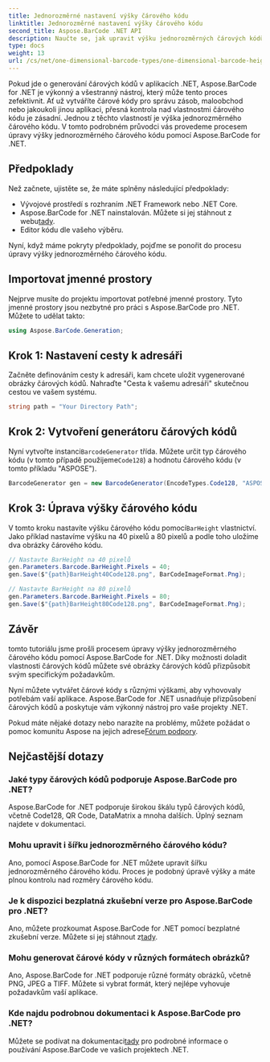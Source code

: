 ```yaml
---
title: Jednorozměrné nastavení výšky čárového kódu
linktitle: Jednorozměrné nastavení výšky čárového kódu
second_title: Aspose.BarCode .NET API
description: Naučte se, jak upravit výšku jednorozměrných čárových kódů v .NET pomocí Aspose.BarCode pro přesné přizpůsobení. Vytvářejte dokonalé čárové kódy bez námahy!
type: docs
weight: 13
url: /cs/net/one-dimensional-barcode-types/one-dimensional-barcode-height-adjustment/
---
```


Pokud jde o generování čárových kódů v aplikacích .NET, Aspose.BarCode for .NET je výkonný a všestranný nástroj, který může tento proces zefektivnit. Ať už vytváříte čárové kódy pro správu zásob, maloobchod nebo jakoukoli jinou aplikaci, přesná kontrola nad vlastnostmi čárového kódu je zásadní. Jednou z těchto vlastností je výška jednorozměrného čárového kódu. V tomto podrobném průvodci vás provedeme procesem úpravy výšky jednorozměrného čárového kódu pomocí Aspose.BarCode for .NET.

## Předpoklady

Než začnete, ujistěte se, že máte splněny následující předpoklady:

- Vývojové prostředí s rozhraním .NET Framework nebo .NET Core.
-  Aspose.BarCode for .NET nainstalován. Můžete si jej stáhnout z webu[tady](https://releases.aspose.com/barcode/net/).
- Editor kódu dle vašeho výběru.

Nyní, když máme pokryty předpoklady, pojďme se ponořit do procesu úpravy výšky jednorozměrného čárového kódu.

## Importovat jmenné prostory

Nejprve musíte do projektu importovat potřebné jmenné prostory. Tyto jmenné prostory jsou nezbytné pro práci s Aspose.BarCode pro .NET. Můžete to udělat takto:

```csharp
using Aspose.BarCode.Generation;
```

## Krok 1: Nastavení cesty k adresáři

Začněte definováním cesty k adresáři, kam chcete uložit vygenerované obrázky čárových kódů. Nahraďte "Cesta k vašemu adresáři" skutečnou cestou ve vašem systému.

```csharp
string path = "Your Directory Path";
```

## Krok 2: Vytvoření generátoru čárových kódů

 Nyní vytvořte instanci`BarcodeGenerator` třída. Můžete určit typ čárového kódu (v tomto případě použijeme`Code128`) a hodnotu čárového kódu (v tomto příkladu "ASPOSE").

```csharp
BarcodeGenerator gen = new BarcodeGenerator(EncodeTypes.Code128, "ASPOSE");
```

## Krok 3: Úprava výšky čárového kódu

 V tomto kroku nastavíte výšku čárového kódu pomocí`BarHeight` vlastnictví. Jako příklad nastavíme výšku na 40 pixelů a 80 pixelů a podle toho uložíme dva obrázky čárového kódu.

```csharp
// Nastavte BarHeight na 40 pixelů
gen.Parameters.Barcode.BarHeight.Pixels = 40;
gen.Save($"{path}BarHeight40Code128.png", BarCodeImageFormat.Png);

// Nastavte BarHeight na 80 pixelů
gen.Parameters.Barcode.BarHeight.Pixels = 80;
gen.Save($"{path}BarHeight80Code128.png", BarCodeImageFormat.Png);
```

## Závěr

tomto tutoriálu jsme prošli procesem úpravy výšky jednorozměrného čárového kódu pomocí Aspose.BarCode for .NET. Díky možnosti doladit vlastnosti čárových kódů můžete své obrázky čárových kódů přizpůsobit svým specifickým požadavkům.

Nyní můžete vytvářet čárové kódy s různými výškami, aby vyhovovaly potřebám vaší aplikace. Aspose.BarCode for .NET usnadňuje přizpůsobení čárových kódů a poskytuje vám výkonný nástroj pro vaše projekty .NET.

 Pokud máte nějaké dotazy nebo narazíte na problémy, můžete požádat o pomoc komunitu Aspose na jejich adrese[Fórum podpory](https://forum.aspose.com/c/barcode/13).

## Nejčastější dotazy

### Jaké typy čárových kódů podporuje Aspose.BarCode pro .NET?
Aspose.BarCode for .NET podporuje širokou škálu typů čárových kódů, včetně Code128, QR Code, DataMatrix a mnoha dalších. Úplný seznam najdete v dokumentaci.

### Mohu upravit i šířku jednorozměrného čárového kódu?
Ano, pomocí Aspose.BarCode for .NET můžete upravit šířku jednorozměrného čárového kódu. Proces je podobný úpravě výšky a máte plnou kontrolu nad rozměry čárového kódu.

### Je k dispozici bezplatná zkušební verze pro Aspose.BarCode pro .NET?
 Ano, můžete prozkoumat Aspose.BarCode for .NET pomocí bezplatné zkušební verze. Můžete si jej stáhnout z[tady](https://releases.aspose.com/).

### Mohu generovat čárové kódy v různých formátech obrázků?
Ano, Aspose.BarCode for .NET podporuje různé formáty obrázků, včetně PNG, JPEG a TIFF. Můžete si vybrat formát, který nejlépe vyhovuje požadavkům vaší aplikace.

### Kde najdu podrobnou dokumentaci k Aspose.BarCode pro .NET?
 Můžete se podívat na dokumentaci[tady](https://reference.aspose.com/barcode/net/) pro podrobné informace o používání Aspose.BarCode ve vašich projektech .NET.
